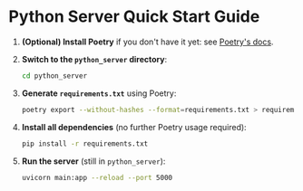 # Python Server Quick Start Guide

1. **(Optional) Install Poetry** if you don't have it yet:
   see [Poetry's docs](https://python-poetry.org/docs/#installation).

2. **Switch to the `python_server` directory**:

   ```bash
   cd python_server
   ```

3. **Generate `requirements.txt`** using Poetry:

   ```bash
   poetry export --without-hashes --format=requirements.txt > requirements.txt
   ```

4. **Install all dependencies** (no further Poetry usage required):

   ```bash
   pip install -r requirements.txt
   ```

5. **Run the server** (still in `python_server`):
   ```bash
   uvicorn main:app --reload --port 5000
   ```
